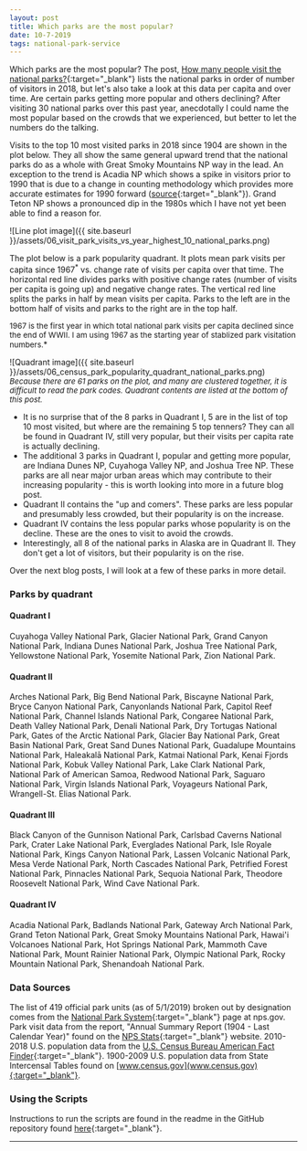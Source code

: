 ```yaml
---
layout: post
title: Which parks are the most popular?
date: 10-7-2019
tags: national-park-service
---
```

Which parks are the most popular? The post, [How many people visit the national parks?](https://goodmorningdata.github.io/how-many-visitors-to-the-national-parks/){:target="_blank"} lists the national parks in order of number of visitors in 2018, but let's also take a look at this data per capita and over time. Are certain parks getting more popular and others declining? After visiting 30 national parks over this past year, anecdotally I could name the most popular based on the crowds that we experienced, but better to let the numbers do the talking.

Visits to the top 10 most visited parks in 2018 since 1904 are shown in the plot below. They all show the same general upward trend that the national parks do as a whole with Great Smoky Mountains NP way in the lead. An exception to the trend is Acadia NP which shows a spike in visitors prior to 1990 that is due to a change in counting methodology which provides more accurate estimates for 1990 forward ([source](https://bangordailynews.com/2016/02/02/news/hancock/acadia-national-park-visitor-level-hit-20-year-high-in-2015/){:target="_blank"}). Grand Teton NP shows a pronounced dip in the 1980s which I have not yet been able to find a reason for.

![Line plot image]({{ site.baseurl }}/assets/06_visit_park_visits_vs_year_highest_10_national_parks.png)

The plot below is a park popularity quadrant. It plots mean park visits per capita since 1967<sup>*</sup> vs. change rate of visits per capita over that time. The horizontal red line divides parks with positive change rates (number of visits per capita is going up) and negative change rates. The vertical red line splits the parks in half by mean visits per capita. Parks to the left are in the bottom half of visits and parks to the right are in the top half.

<sup>*</sup>*<span style="font-size:10pt;">1967 is the first year in which total national park visits per capita declined since the end of WWII. I am using 1967 as the starting year of stablized park visitation numbers.</span>*

![Quadrant image]({{ site.baseurl }}/assets/06_census_park_popularity_quadrant_national_parks.png)
*<span style="font-size:10pt;">Because there are 61 parks on the plot, and many are clustered together, it is difficult to read the park codes. Quadrant contents are listed at the bottom of this post.</span>*

* It is no surprise that of the 8 parks in Quadrant I, 5 are in the list of top 10 most visited, but where are the remaining 5 top tenners? They can all be found in Quadrant IV, still very popular, but their visits per capita rate is actually declining.
* The additional 3 parks in Quadrant I, popular and getting more popular, are Indiana Dunes NP, Cuyahoga Valley NP, and Joshua Tree NP. These parks are all near major urban areas which may contribute to their increasing popularity - this is worth looking into more in a future blog post.
* Quadrant II contains the "up and comers". These parks are less popular and presumably less crowded, but their popularity is on the increase.
* Quadrant IV contains the less popular parks whose popularity is on the decline. These are the ones to visit to avoid the crowds.
* Interestingly, all 8 of the national parks in Alaska are in Quadrant II. They don't get a lot of visitors, but their popularity is on the rise.

Over the next blog posts, I will look at a few of these parks in more detail.

### Parks by quadrant
#### Quadrant I
Cuyahoga Valley National Park, Glacier National Park, Grand Canyon National Park, Indiana Dunes National Park, Joshua Tree National Park, Yellowstone National Park, Yosemite National Park, Zion National Park.

#### Quadrant II
Arches National Park, Big Bend National Park, Biscayne National Park, Bryce Canyon National Park, Canyonlands National Park, Capitol Reef National Park, Channel Islands National Park, Congaree National Park, Death Valley National Park, Denali National Park, Dry Tortugas National Park, Gates of the Arctic National Park, Glacier Bay National Park, Great Basin National Park, Great Sand Dunes National Park, Guadalupe Mountains National Park, Haleakalā National Park, Katmai National Park, Kenai Fjords National Park, Kobuk Valley National Park, Lake Clark National Park, National Park of American Samoa, Redwood National Park, Saguaro National Park, Virgin Islands National Park, Voyageurs National Park, Wrangell-St. Elias National Park.

#### Quadrant III
Black Canyon of the Gunnison National Park, Carlsbad Caverns National Park, Crater Lake National Park, Everglades National Park, Isle Royale National Park, Kings Canyon National Park, Lassen Volcanic National Park, Mesa Verde National Park, North Cascades National Park, Petrified Forest National Park, Pinnacles National Park, Sequoia National Park, Theodore Roosevelt National Park, Wind Cave National Park.

#### Quadrant IV
Acadia National Park, Badlands National Park, Gateway Arch National Park, Grand Teton National Park, Great Smoky Mountains National Park, Hawai'i Volcanoes National Park, Hot Springs National Park, Mammoth Cave National Park, Mount Rainier National Park, Olympic National Park, Rocky Mountain National Park, Shenandoah National Park.

### Data Sources
The list of 419 official park units (as of 5/1/2019) broken out by designation comes from the [National Park System](https://www.nps.gov/aboutus/national-park-system.htm){:target="_blank"} page at nps.gov. Park visit data from the report, "Annual Summary Report (1904 - Last Calendar Year)" found on the [NPS Stats](https://irma.nps.gov/Stats/reports/national){:target="_blank"} website. 2010-2018 U.S. population data from the [U.S. Census Bureau American Fact Finder](https://factfinder.census.gov/faces/nav/jsf/pages/searchresults.xhtml?refresh=t){:target="_blank"}. 1900-2009 U.S. population data from State Intercensal Tables found on [www.census.gov](www.census.gov){:target="_blank"}.

### Using the Scripts
Instructions to run the scripts are found in the readme in the GitHub repository found [here](https://github.com/goodmorningdata/nps){:target="_blank"}.

---
